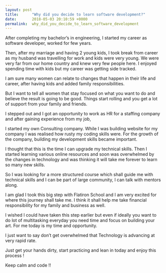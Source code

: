 ```yaml
---
layout: post
title:      "Why did you decide to learn software development?"
date:       2018-05-03 20:10:59 +0000
permalink:  why_did_you_decide_to_learn_software_development
---
```



After completing my bachelor’s in engineering, I started my career as software developer, worked for few years.

Then, after my marriage and having 2 young kids, I took break from career as my husband was travelling for work and kids were very young. We were very far from our home country and knew very few people here. 
I enjoyed spending time with kids but my career was getting side tracked.

I am sure many women can relate to changes that happen in their life and career, after having kids and added family responsibilities.  

But I want to tell all women that stay focused on what you want to do and believe the result is going to be good. Things start rolling and you get a lot of support from your family and friends.

I stepped out and I got an opportunity to work as HR for a staffing company and after gaining experience from my job,

I started my own Consulting company. While I was building website for my company I was realised how rusty my coding skills were.  For the growth of the company, building my development skills became important. 

I thought that this is the time I can upgrade my technical skills. Then I started learning various online resources and soon was overwhelmed by the changes in technology and was thinking it will take me forever to learn so many new skills. 

So I was looking for a more structured course which shall guide me with technical skills and
I can be part of large community, I can talk with mentors along. 

I am glad I took this big step with Flatiron School and I am very excited for where this journey shall take me. 
I think it shall help me take financial responsibility for my family and business as well. 

I wished I could have taken this step earlier but even if ideally you want to do lot of multitasking everyday you need time and focus on building your art. For me today is my time and opportunity. 

I just want to say don’t get overwhelmed that Technology is advancing at very rapid rate. 

Just get your hands dirty, start practicing and lean in today and enjoy this process ! 

Keep calm and code !!

